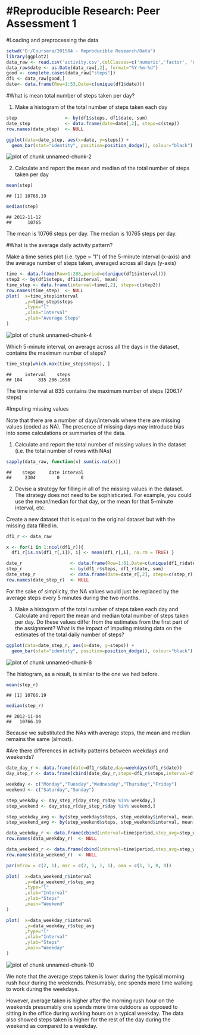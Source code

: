 #Reproducible Research: Peer Assessment 1
=========================================

#Loading and preprocessing the data

```r
setwd("D:/Coursera/201504 - Reproducible Research/Data")
library(ggplot2)
data_raw <- read.csv('activity.csv',colClasses=c('numeric','factor', 'numeric'))
data_raw$date <- as.Date(data_raw[,2], format="%Y-%m-%d")
good <- complete.cases(data_raw["steps"])
df1 <- data_raw[good,]
date<- data.frame(Row=1:53,Date=c(unique(df1$date)))
```

#What is mean total number of steps taken per day?
1. Make a histogram of the total number of steps taken each day

```r
step                  <- by(df1$steps, df1$date, sum)
date_step             <- data.frame(date=date[,2], steps=c(step))
row.names(date_step)  <- NULL

ggplot(data=date_step, aes(x=date, y=steps)) +
  geom_bar(stat="identity", position=position_dodge(), colour="black")
```

![plot of chunk unnamed-chunk-2](figure/unnamed-chunk-2-1.png) 

2. Calculate and report the mean and median of the total number of steps taken per day

```r
mean(step)
```

```
## [1] 10766.19
```

```r
median(step)
```

```
## 2012-11-12 
##      10765
```
The mean is 10766 steps per day.
The median is 10765 steps per day.

#What is the average daily activity pattern?

Make a time series plot (i.e. type = "l") of the 5-minute interval (x-axis) and the average number of steps taken, averaged across all days (y-axis)

```r
time <- data.frame(Row=1:288,period=c(unique(df1$interval)))
step2 <- by(df1$steps, df1$interval, mean)
time_step <- data.frame(interval=time[,2], steps=c(step2))
row.names(time_step)  <- NULL
plot(  x=time_step$interval
       ,y=time_step$steps
       ,type="l"
       ,xlab="Interval"
       ,ylab="Average Steps"
)
```

![plot of chunk unnamed-chunk-4](figure/unnamed-chunk-4-1.png) 

Which 5-minute interval, on average across all the days in the dataset, contains the maximum number of steps?

```r
time_step[which.max(time_step$steps), ]
```

```
##     interval    steps
## 104      835 206.1698
```
The time interval at 835 contains the maximum number of steps (206.17 steps)

#Imputing missing values

Note that there are a number of days/intervals where there are missing values (coded as NA). The presence of missing days may introduce bias into some calculations or summaries of the data.

1. Calculate and report the total number of missing values in the dataset (i.e. the total number of rows with NAs)

```r
sapply(data_raw, function(x) sum(is.na(x)))
```

```
##    steps     date interval 
##     2304        0        0
```


2. Devise a strategy for filling in all of the missing values in the dataset. The strategy does not need to be sophisticated. For example, you could use the mean/median for that day, or the mean for that 5-minute interval, etc.

Create a new dataset that is equal to the original dataset but with the missing data filled in.


```r
df1_r <- data_raw

x <- for(i in 1:ncol(df1_r)){
  df1_r[is.na(df1_r[,i]), i] <- mean(df1_r[,i], na.rm = TRUE) }

date_r                  <- data.frame(Row=1:61,Date=c(unique(df1_r$date)))
step_r                  <- by(df1_r$steps, df1_r$date, sum)
date_step_r             <- data.frame(date=date_r[,2], steps=c(step_r))
row.names(date_step_r)  <- NULL
```
For the sake of simplicity, the NA values would just be replaced by the average steps every 5 minutes during the two months.


3. Make a histogram of the total number of steps taken each day and Calculate and report the mean and median total number of steps taken per day. Do these values differ from the estimates from the first part of the assignment? What is the impact of imputing missing data on the estimates of the total daily number of steps?

```r
ggplot(data=date_step_r, aes(x=date, y=steps)) +
  geom_bar(stat="identity", position=position_dodge(), colour="black")
```

![plot of chunk unnamed-chunk-8](figure/unnamed-chunk-8-1.png) 

The histogram, as a result, is similar to the one we had before.

```r
mean(step_r)
```

```
## [1] 10766.19
```

```r
median(step_r)
```

```
## 2012-11-04 
##   10766.19
```
Because we substituted the NAs with average steps, the mean and median remains the same (almost).


#Are there differences in activity patterns between weekdays and weekends?

```r
date_day_r <- data.frame(date=df1_r$date,day=weekdays(df1_r$date))
day_step_r <- data.frame(cbind(date_day_r,steps=df1_r$steps,interval=df1_r$interval))

weekday <- c("Monday","Tuesday","Wednesday","Thursday","Friday")
weekend <- c("Saturday","Sunday")

step_weekday <- day_step_r[day_step_r$day %in% weekday,]
step_weekend <- day_step_r[day_step_r$day %in% weekend,]

step_weekday_avg <- by(step_weekday$steps, step_weekday$interval, mean)
step_weekend_avg <- by(step_weekend$steps, step_weekend$interval, mean)

data_weekday_r <- data.frame(cbind(interval=time$period,step_avg=step_weekday_avg))
row.names(data_weekday_r)  <- NULL

data_weekend_r <- data.frame(cbind(interval=time$period,step_avg=step_weekend_avg))
row.names(data_weekend_r)  <- NULL

par(mfrow = c(2, 1), mar = c(2, 1, 1, 1), oma = c(1, 1, 0, 0))

plot(  x=data_weekend_r$interval
       ,y=data_weekend_r$step_avg
       ,type="l"
       ,xlab="Interval"
       ,ylab="Steps"
       ,main="Weekend"
)

plot(  x=data_weekday_r$interval
       ,y=data_weekday_r$step_avg
       ,type="l"
       ,xlab="Interval"
       ,ylab="Steps"
       ,main="Weekday"       
)
```

![plot of chunk unnamed-chunk-10](figure/unnamed-chunk-10-1.png) 


We note that the average steps taken is lower during the typical morning rush hour during the weekends. Presumably, one spends more time walking to work during the weekdays.

However, average taken is higher after the morning rush hour on the weekends presumably one spends more time outdoors as opposed to sitting in the office during working hours on a typical weekday. The data also showed steps taken is higher for the rest of the day during the weekend as compared to a weekday.



